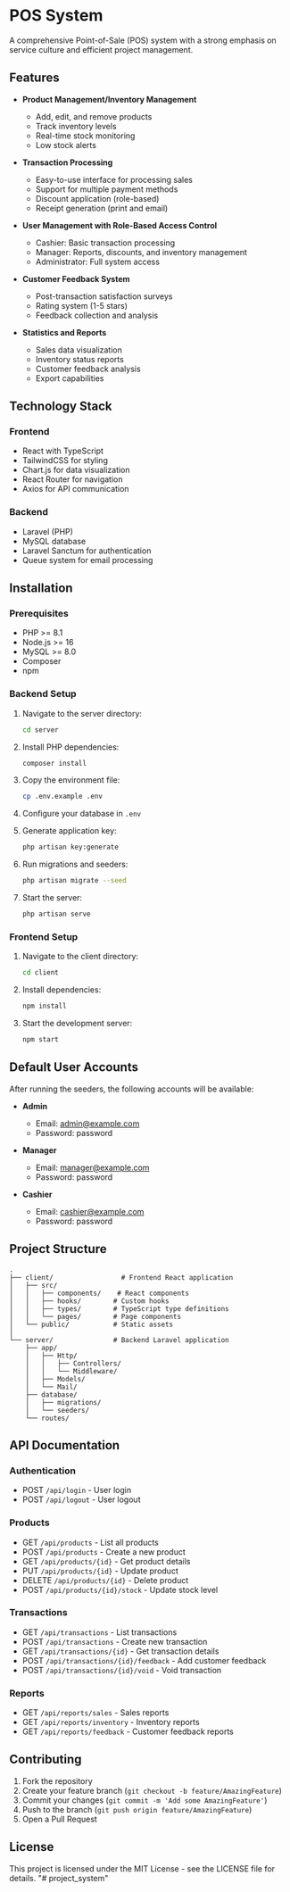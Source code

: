 # POS System

A comprehensive Point-of-Sale (POS) system with a strong emphasis on service culture and efficient project management.

## Features

- **Product Management/Inventory Management**

  - Add, edit, and remove products
  - Track inventory levels
  - Real-time stock monitoring
  - Low stock alerts

- **Transaction Processing**

  - Easy-to-use interface for processing sales
  - Support for multiple payment methods
  - Discount application (role-based)
  - Receipt generation (print and email)

- **User Management with Role-Based Access Control**

  - Cashier: Basic transaction processing
  - Manager: Reports, discounts, and inventory management
  - Administrator: Full system access

- **Customer Feedback System**

  - Post-transaction satisfaction surveys
  - Rating system (1-5 stars)
  - Feedback collection and analysis

- **Statistics and Reports**
  - Sales data visualization
  - Inventory status reports
  - Customer feedback analysis
  - Export capabilities

## Technology Stack

### Frontend

- React with TypeScript
- TailwindCSS for styling
- Chart.js for data visualization
- React Router for navigation
- Axios for API communication

### Backend

- Laravel (PHP)
- MySQL database
- Laravel Sanctum for authentication
- Queue system for email processing

## Installation

### Prerequisites

- PHP >= 8.1
- Node.js >= 16
- MySQL >= 8.0
- Composer
- npm

### Backend Setup

1. Navigate to the server directory:

   ```bash
   cd server
   ```

2. Install PHP dependencies:

   ```bash
   composer install
   ```

3. Copy the environment file:

   ```bash
   cp .env.example .env
   ```

4. Configure your database in `.env`

5. Generate application key:

   ```bash
   php artisan key:generate
   ```

6. Run migrations and seeders:

   ```bash
   php artisan migrate --seed
   ```

7. Start the server:
   ```bash
   php artisan serve
   ```

### Frontend Setup

1. Navigate to the client directory:

   ```bash
   cd client
   ```

2. Install dependencies:

   ```bash
   npm install
   ```

3. Start the development server:
   ```bash
   npm start
   ```

## Default User Accounts

After running the seeders, the following accounts will be available:

- **Admin**

  - Email: admin@example.com
  - Password: password

- **Manager**

  - Email: manager@example.com
  - Password: password

- **Cashier**
  - Email: cashier@example.com
  - Password: password

## Project Structure

```
.
├── client/                 # Frontend React application
│   ├── src/
│   │   ├── components/    # React components
│   │   ├── hooks/        # Custom hooks
│   │   ├── types/        # TypeScript type definitions
│   │   └── pages/        # Page components
│   └── public/           # Static assets
│
└── server/               # Backend Laravel application
    ├── app/
    │   ├── Http/
    │   │   ├── Controllers/
    │   │   └── Middleware/
    │   ├── Models/
    │   └── Mail/
    ├── database/
    │   ├── migrations/
    │   └── seeders/
    └── routes/
```

## API Documentation

### Authentication

- POST `/api/login` - User login
- POST `/api/logout` - User logout

### Products

- GET `/api/products` - List all products
- POST `/api/products` - Create a new product
- GET `/api/products/{id}` - Get product details
- PUT `/api/products/{id}` - Update product
- DELETE `/api/products/{id}` - Delete product
- POST `/api/products/{id}/stock` - Update stock level

### Transactions

- GET `/api/transactions` - List transactions
- POST `/api/transactions` - Create new transaction
- GET `/api/transactions/{id}` - Get transaction details
- POST `/api/transactions/{id}/feedback` - Add customer feedback
- POST `/api/transactions/{id}/void` - Void transaction

### Reports

- GET `/api/reports/sales` - Sales reports
- GET `/api/reports/inventory` - Inventory reports
- GET `/api/reports/feedback` - Customer feedback reports

## Contributing

1. Fork the repository
2. Create your feature branch (`git checkout -b feature/AmazingFeature`)
3. Commit your changes (`git commit -m 'Add some AmazingFeature'`)
4. Push to the branch (`git push origin feature/AmazingFeature`)
5. Open a Pull Request

## License

This project is licensed under the MIT License - see the LICENSE file for details.
"# project_system" 
